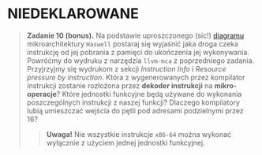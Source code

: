 # NIEDEKLAROWANE

> **Zadanie 10 (bonus).** Na podstawie uproszczonego (sic!) [diagramu](https://en.wikichip.org/wiki/File:haswell_block_diagram.svg) mikroarchitektury `Haswell` postaraj się wyjaśnić jaka droga czeka instrukcję od jej pobrania z pamięci do ukończenia jej wykonywania. Powróćmy do wydruku z narzędzia `llvm-mca` z poprzedniego zadania. Przyjrzyjmy się wydrukom z sekcji *Instruction Info* i *Resource pressure by instruction*. Która z wygenerowanych przez kompilator instrukcji zostanie rozłożona przez **dekoder instrukcji** na **mikro-operacje**? Które jednostki funkcyjne będą używane do wykonania poszczególnych instrukcji z naszej funkcji? Dlaczego kompilatory lubią umieszczać wejścia do pętli pod adresami podzielnymi przez 16?
>> **Uwaga!** Nie wszystkie instrukcje `x86-64` można wykonać wyłącznie z użyciem jednej jednostki funkcyjnej.